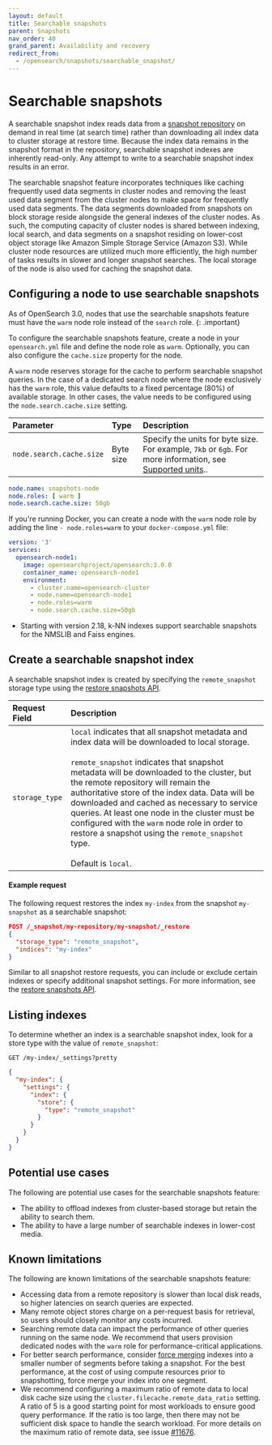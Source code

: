 ```yaml
---
layout: default
title: Searchable snapshots
parent: Snapshots
nav_order: 40
grand_parent: Availability and recovery
redirect_from: 
  - /opensearch/snapshots/searchable_snapshot/
---
```


# Searchable snapshots

A searchable snapshot index reads data from a [snapshot repository]({{site.url}}{{site.baseurl}}/opensearch/snapshots/snapshot-restore/#register-repository) on demand in real time (at search time) rather than downloading all index data to cluster storage at restore time. Because the index data remains in the snapshot format in the repository, searchable snapshot indexes are inherently read-only. Any attempt to write to a searchable snapshot index results in an error.

The searchable snapshot feature incorporates techniques like caching frequently used data segments in cluster nodes and removing the least used data segment from the cluster nodes to make space for frequently used data segments. The data segments downloaded from snapshots on block storage reside alongside the general indexes of the cluster nodes. As such, the computing capacity of cluster nodes is shared between indexing, local search, and data segments on a snapshot residing on lower-cost object storage like Amazon Simple Storage Service (Amazon S3). While cluster node resources are utilized much more efficiently, the high number of tasks results in slower and longer snapshot searches. The local storage of the node is also used for caching the snapshot data.

## Configuring a node to use searchable snapshots

As of OpenSearch 3.0, nodes that use the searchable snapshots feature must have the `warm` node role instead of the `search` role.
{: .important}

To configure the searchable snapshots feature, create a node in your `opensearch.yml` file and define the node role as `warm`. Optionally, you can also configure the `cache.size` property for the node.

A `warm` node reserves storage for the cache to perform searchable snapshot queries. In the case of a dedicated search node where the node exclusively has the `warm` role, this value defaults to a fixed percentage (80%) of available storage. In other cases, the value needs to be configured using the `node.search.cache.size` setting.

Parameter | Type | Description
:--- | :--- | :---
`node.search.cache.size` | Byte size | Specify the units for byte size. For example, `7kb` or `6gb`. For more information, see [Supported units]({{site.url}}{{site.baseurl}}/opensearch/units/)..


```yaml
node.name: snapshots-node
node.roles: [ warm ]
node.search.cache.size: 50gb
```

If you're running Docker, you can create a node with the `warm` node role by adding the line `- node.roles=warm` to your `docker-compose.yml` file:

```yaml
version: '3'
services:
  opensearch-node1:
    image: opensearchproject/opensearch:3.0.0
    container_name: opensearch-node1
    environment:
      - cluster.name=opensearch-cluster
      - node.name=opensearch-node1
      - node.roles=warm
      - node.search.cache.size=50gb
```

- Starting with version 2.18, k-NN indexes support searchable snapshots for the NMSLIB and Faiss engines.

## Create a searchable snapshot index

A searchable snapshot index is created by specifying the `remote_snapshot` storage type using the [restore snapshots API]({{site.url}}{{site.baseurl}}/opensearch/snapshots/snapshot-restore/#restore-snapshots).

Request Field | Description
:--- | :---
`storage_type` | `local` indicates that all snapshot metadata and index data will be downloaded to local storage. <br /><br > `remote_snapshot` indicates that snapshot metadata will be downloaded to the cluster, but the remote repository will remain the authoritative store of the index data. Data will be downloaded and cached as necessary to service queries. At least one node in the cluster must be configured with the `warm` node role in order to restore a snapshot using the `remote_snapshot` type. <br /><br > Default is `local`.

#### Example request

The following request restores the index `my-index` from the snapshot `my-snapshot` as a searchable snapshot:

````json
POST /_snapshot/my-repository/my-snapshot/_restore
{
  "storage_type": "remote_snapshot",
  "indices": "my-index"
}
````

Similar to all snapshot restore requests, you can include or exclude certain indexes or specify additional snapshot settings. For more information, see the [restore snapshots API]({{site.url}}{{site.baseurl}}/opensearch/snapshots/snapshot-restore/#restore-snapshots).


## Listing indexes

To determine whether an index is a searchable snapshot index, look for a store type with the value of `remote_snapshot`:

```
GET /my-index/_settings?pretty
```

```json
{
  "my-index": {
    "settings": {
      "index": {
        "store": {
          "type": "remote_snapshot"
        }
      }
    }
  }
}
```

## Potential use cases

The following are potential use cases for the searchable snapshots feature:

- The ability to offload indexes from cluster-based storage but retain the ability to search them.
- The ability to have a large number of searchable indexes in lower-cost media.

## Known limitations

The following are known limitations of the searchable snapshots feature:

- Accessing data from a remote repository is slower than local disk reads, so higher latencies on search queries are expected.
- Many remote object stores charge on a per-request basis for retrieval, so users should closely monitor any costs incurred.
- Searching remote data can impact the performance of other queries running on the same node. We recommend that users provision dedicated nodes with the `warm` role for performance-critical applications.
- For better search performance, consider [force merging]({{site.url}}{{site.baseurl}}/api-reference/index-apis/force-merge/) indexes into a smaller number of segments before taking a snapshot. For the best performance, at the cost of using compute resources prior to snapshotting, force merge your index into one segment.
- We recommend configuring a maximum ratio of remote data to local disk cache size using the `cluster.filecache.remote_data_ratio` setting. A ratio of 5 is a good starting point for most workloads to ensure good query performance. If the ratio is too large, then there may not be sufficient disk space to handle the search workload. For more details on the maximum ratio of remote data, see issue [#11676](https://github.com/opensearch-project/OpenSearch/issues/11676).
